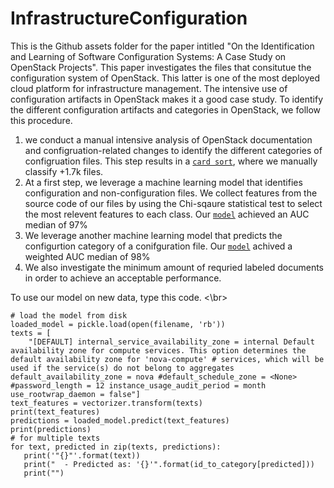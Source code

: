# InfrastructureConfiguration

This is the Github assets folder for the paper intitled "On the Identification and Learning of Software Configuration Systems: A Case Study on OpenStack Projects".
This paper investigates the files that consitutue the configuration system of OpenStack. This latter is one of the most deployed cloud platform for infrastructure management. The intensive use of configuration artifacts in OpenStack makes it a good case study. To identify the different configuration artifacts and categories in OpenStack, we follow this procedure.

1) we conduct a manual intensive analysis of OpenStack documentation and configruation-related changes to identify the different categories of configruation files. This step results in a [``card sort``](https://github.com/Narjes-b/InfrastructureConfiguration/blob/main/Data/Card%20Sort.csv), where we manually classify +1.7k files. 
2) At a first step, we leverage a machine learning model that identifies configuration and non-configuration files. We collect features from the source code of our files by using the Chi-sqaure statistical test to select the most relevent features to each class. Our [``model``](https://github.com/Narjes-b/InfrastructureConfiguration/blob/main/Models/Model1-Configuration_Non-configuration.sav) achieved an AUC median of 97%
3) We leverage another machine learning model that predicts the configurtion category of a conifguration file. Our [``model``](https://github.com/Narjes-b/InfrastructureConfiguration/blob/main/Models/Model2-ConfigurationCategories.sav) achived a weighted AUC median of 98%
4) We also investigate the minimum amount of requried labeled documents in order to achieve an acceptable performance.  

To use our model on new data, type this code. <\br>

    # load the model from disk
    loaded_model = pickle.load(open(filename, 'rb'))
    texts = [
        "[DEFAULT] internal_service_availability_zone = internal Default availability zone for compute services. This option determines the default availability zone for 'nova-compute' # services, which will be used if the service(s) do not belong to aggregates default_availability_zone = nova #default_schedule_zone = <None> #password_length = 12 instance_usage_audit_period = month use_rootwrap_daemon = false"]
    text_features = vectorizer.transform(texts)
    print(text_features)
    predictions = loaded_model.predict(text_features)
    print(predictions)
    # for multiple texts
    for text, predicted in zip(texts, predictions):
       print('"{}"'.format(text))
       print("  - Predicted as: '{}'".format(id_to_category[predicted]))
       print("")
    



